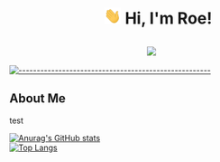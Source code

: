 <!-- <p align = "center">
	<img src = "https://github.com/7oSkaaa/7oSkaaa/blob/output/github-contribution-grid-snake.svg?" alt = "Snake Game"/>
</p> !-->

<div id="user-content-toc">
  <ul align="center">
    <summary><h1 style="display: inline-block"><img src="https://raw.githubusercontent.com/ABSphreak/ABSphreak/master/gifs/Hi.gif" width="30px"> Hi, I'm Roe!</h1></summary>
  </ul>
</div>

<p align="center">
  <!-- Typing SVG by DenverCoder1 - https://github.com/DenverCoder1/readme-typing-svg -->
  <a href="https://github.com/DenverCoder1/readme-typing-svg">
    <img src="https://readme-typing-svg.demolab.com/?lines=Average%20Student%20Programmer;Backend%20Developer%20;Full-stack%20in%20the%20making;&font=Fira%20Code&center=true&width=440&height=65&color=d0a1e5&vCenter=true&pause=1000&size=22" /></a>
</p>

[![-----------------------------------------------------](
https://raw.githubusercontent.com/andreasbm/readme/master/assets/lines/aqua.png)](https://github.com/BaseMax?tab=repositories)

<div class="about-me">
	<h2>  About Me</h2>
	<p> test</p>
</div>

[![Anurag's GitHub stats](https://github-readme-stats.vercel.app/api?username=Solenad)](https://github.com/anuraghazra/github-readme-stats)  
[![Top Langs](https://github-readme-stats.vercel.app/api/top-langs/?username=Solenad)](https://github.com/anuraghazra/github-readme-stats)
